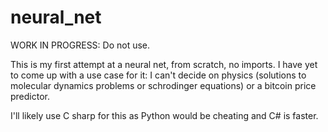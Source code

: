# neural_net
WORK IN PROGRESS: Do not use. 

This is my first attempt at a neural net, from scratch, no imports. I have yet to come up with a use case for it: I can't decide on physics (solutions to molecular dynamics problems or schrodinger equations) or a bitcoin price predictor. 

I'll likely use C sharp for this as Python would be cheating and C# is faster.
